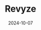 ---  
layout: startup_page  
title: "Revyze"  
id: "revyze.fr"  
permalink: "/revyzerevyze.fr10072024/"  
website: "https://www.revyze.fr/"  
funding_round: "Seed"  
funding_amount: "€5.5M"  
investors: "Speedinvest, Moonfire, Motier Ventures, Station F, Ilkka Paananen, Riccardo Zacconi, Sebastian Knutsson, Nickey Skarstad"  
about: "Revyze is an educational app offering video and quiz-based learning content. It aims to create a TikTok-like experience for education, providing engaging and accessible learning materials for students. The app features curated 'capsules' of content, gamification features, and a creator monetization program."  
markets: "EdTech, Apps, Higher Education"  
hq: "Paris, Île-de-France, France"  
founded_year: "2022"  
linkedin: "https://www.linkedin.com/company/revyze"  
twitter: "https://twitter.com/revyzeapp"  
instagram: ""  
facebook: ""  
crunchbase: "https://www.crunchbase.com/organization/revyze"  
pitchbook: "https://pitchbook.com/profiles/company/510648-76"  

date_display: "07-Oct-2024"  
date: "2024-10-07"

# SEO Optimization  
meta_title: "Revyze - Seed Funding (€5.5M)"  
meta_description: "Revyze, Revyze is an educational app offering video and quiz-based learning content. It aims to create a TikTok-like experience for education, providing engag..."  
meta_keywords: "Revyze, EdTech, Apps, Higher Education, Seed funding"  
canonical_url: "https://startup.projectstartups.com/revyzerevyze.fr10072024/"  
---